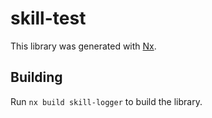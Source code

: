 # skill-test

This library was generated with [Nx](https://nx.dev).

## Building

Run `nx build skill-logger` to build the library.
